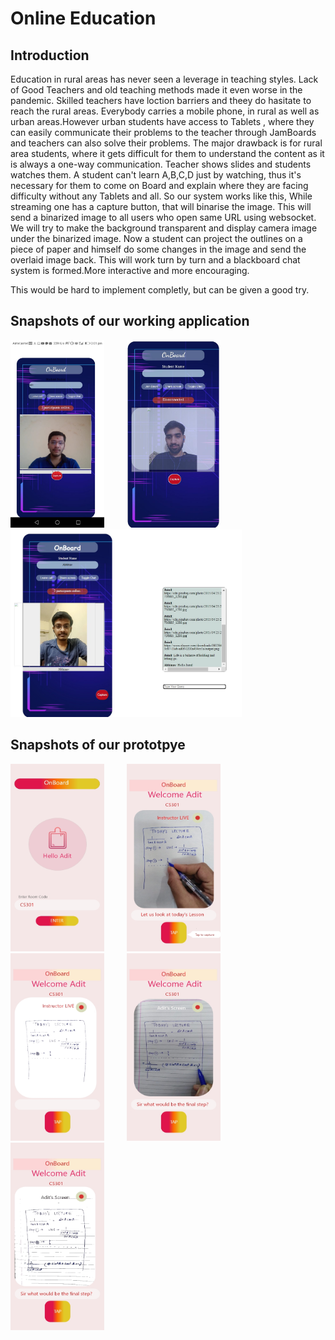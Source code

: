 # Online Education

## Introduction
Education in rural areas has never seen a leverage in teaching styles.
Lack of Good Teachers and old teaching methods made it even worse in the pandemic.
Skilled teachers have loction barriers and theey do hasitate to reach the rural areas.
Everybody carries a mobile phone, in rural as well as urban areas.However urban students have access to Tablets , 
where they can easily communicate their problems to the teacher  through JamBoards and teachers can also solve their problems.
The major drawback is for rural area students, where it gets difficult for them to understand the content as it is always a one-way communication.
Teacher shows slides and students watches them.
A student can't learn A,B,C,D just by watching, thus it's necessary for them to come on Board and explain where they are facing difficulty without any Tablets and all.
So our system works like this,
While streaming one has a capture button, that will binarise the image.
This will send a binarized image to all users who open same URL using websocket.
We will try to make the background transparent and display camera image under the binarized image.
Now a student can project the outlines on a piece of paper and himself do some changes in the image and send the overlaid image back.
This will work turn by turn and a blackboard chat system is formed.More interactive and more encouraging.

This would be hard to implement completly, but can be given a good try.

## Snapshots of our working application

<!-- ![output](final.jpeg|width=100) -->


<img src="final.jpeg" width="150" height="300">&emsp;  &emsp; <img src="final1.jpeg" width="150" height="300"> &emsp;  &emsp; <img src="final3.jpeg" width="370" height="300">


## Snapshots of our prototpye

<img src="prototype1.jpeg" width="150" height="300">&emsp;  &emsp; <img src="prototype2.jpeg" width="150" height="300"> &emsp;  &emsp; <img src="prototype3.jpeg" width="150" height="300">&emsp;  &emsp; <img src="prototype4.jpeg" width="150" height="300">&emsp;  &emsp; <img src="prototype5.jpeg" width="150" height="300">
